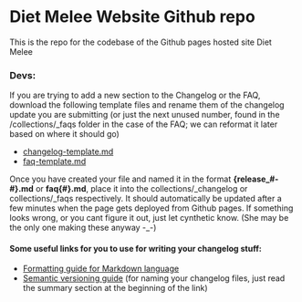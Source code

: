 # Diet Melee Website Github repo
This is the repo for the codebase of the Github pages hosted site Diet Melee

### Devs:
If you are trying to add a new section to the Changelog or the FAQ, download the following template files and rename them of the changelog update you are submitting (or just the next unused number, found in the /collections/_faqs folder in the case of the FAQ; we can reformat it later based on where it should go)

- [changelog-template.md](https://raw.githubusercontent.com/diet-melee/diet-melee.github.io/main/example-md/changelog-template.md)
- [faq-template.md](https://raw.githubusercontent.com/diet-melee/diet-melee.github.io/main/example-md/faq-template.md)

Once you have created your file and named it in the format **{release_#-#}.md** or **faq{#}.md**, place it into the collections/_changelog or collections/_faqs respectively.  It should automatically be updated after a few minutes when the page gets deployed from Github pages.  If something looks wrong, or you cant figure it out, just let cynthetic know. (She may be the only one making these anyway -\_-)

#### Some useful links for you to use for writing your changelog stuff:

- [Formatting guide for Markdown language](https://www.markdownguide.org/basic-syntax/)
- [Semantic versioning guide](https://semver.org/) (for naming your changelog files, just read the summary section at the beginning of the link)
